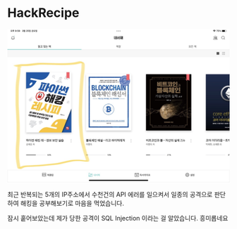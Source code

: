 # HackRecipe
![mylibrary](asset\image\mylibrary.jpg)

최근  반복되는 5개의 IP주소에서 수천건의 API 에러를 일으켜서 일종의 공격으로 판단하여 해킹을 공부해보기로 마음을 먹었습니다.

잠시 훝어보았는데 제가 당한 공격이 SQL Injection 이라는 걸 알았습니다. 흥미롭네요
